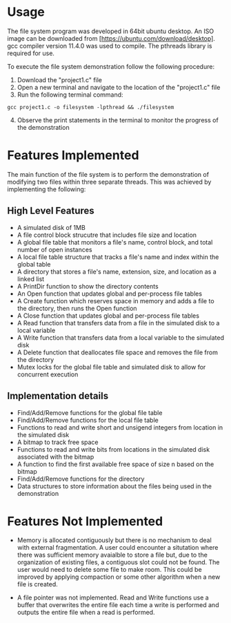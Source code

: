 # Usage
The file system program was developed in 64bit ubuntu desktop. An ISO image can be downloaded from [https://ubuntu.com/download/desktop]. gcc compiler version 11.4.0 was used to compile. The pthreads library is required for use.

To execute the file system demonstration follow the following procedure:
1. Download the "project1.c" file
2. Open a new terminal and navigate to the location of the "project1.c" file
3. Run the following terminal command:
```
gcc project1.c -o filesystem -lpthread && ./filesystem
```
4. Observe the print statements in the terminal to monitor the progress of the demonstration

# Features Implemented
The main function of the file system is to perform the demonstration of modifying two files within three separate threads. This was achieved by implementing the following:

## High Level Features
- A simulated disk of 1MB
- A file control block strucutre that includes file size and location
- A global file table that monitors a file's name, control block, and total number of open instances
- A local file table structure that tracks a file's name and index within the global table
- A directory that stores a file's name, extension, size, and location as a linked list
- A PrintDir function to show the directory contents
- An Open function that updates global and per-process file tables
- A Create function which reserves space in memory and adds a file to the directory, then runs the Open function
- A Close function that updates global and per-process file tables
- A Read function that transfers data from a file in the simulated disk to a local variable
- A Write function that transfers data from a local variable to the simulated disk
- A Delete function that deallocates file space and removes the file from the directory
- Mutex locks for the global file table and simulated disk to allow for concurrent execution

## Implementation details
- Find/Add/Remove functions for the global file table
- Find/Add/Remove functions for the local file table
- Functions to read and write short and unsigend integers from location in the simulated disk
- A bitmap to track free space
- Functions to read and write bits from locations in the simulated disk associated with the bitmap
- A function to find the first available free space of size n based on the bitmap
- Find/Add/Remove functions for the directory
- Data structures to store information about the files being used in the demonstration

# Features Not Implemented
- Memory is allocated contiguously but there is no mechanism to deal with external fragmentation. A user could encounter a situtation where there was sufficient memory avaialble to store a file but, due to the organization of existing files, a contiguous slot could not be found. The user would need to delete some file to make room. This could be improved by applying compaction or some other algorithm when a new file is created.

- A file pointer was not implemented. Read and Write functions use a buffer that overwrites the entire file each time a write is performed and outputs the entire file when a read is performed.
